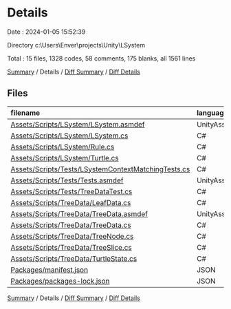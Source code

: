 # Details

Date : 2024-01-05 15:52:39

Directory c:\\Users\\Enver\\projects\\Unity\\LSystem

Total : 15 files,  1328 codes, 58 comments, 175 blanks, all 1561 lines

[Summary](results.md) / Details / [Diff Summary](diff.md) / [Diff Details](diff-details.md)

## Files
| filename | language | code | comment | blank | total |
| :--- | :--- | ---: | ---: | ---: | ---: |
| [Assets/Scripts/LSystem/LSystem.asmdef](/Assets/Scripts/LSystem/LSystem.asmdef) | UnityAssemblyDefinition | 16 | 0 | 0 | 16 |
| [Assets/Scripts/LSystem/LSystem.cs](/Assets/Scripts/LSystem/LSystem.cs) | C# | 197 | 3 | 44 | 244 |
| [Assets/Scripts/LSystem/Rule.cs](/Assets/Scripts/LSystem/Rule.cs) | C# | 23 | 0 | 5 | 28 |
| [Assets/Scripts/LSystem/Turtle.cs](/Assets/Scripts/LSystem/Turtle.cs) | C# | 34 | 6 | 14 | 54 |
| [Assets/Scripts/Tests/LSystemContextMatchingTests.cs](/Assets/Scripts/Tests/LSystemContextMatchingTests.cs) | C# | 207 | 5 | 33 | 245 |
| [Assets/Scripts/Tests/Tests.asmdef](/Assets/Scripts/Tests/Tests.asmdef) | UnityAssemblyDefinition | 25 | 0 | 0 | 25 |
| [Assets/Scripts/Tests/TreeDataTest.cs](/Assets/Scripts/Tests/TreeDataTest.cs) | C# | 92 | 20 | 11 | 123 |
| [Assets/Scripts/TreeData/LeafData.cs](/Assets/Scripts/TreeData/LeafData.cs) | C# | 6 | 0 | 1 | 7 |
| [Assets/Scripts/TreeData/TreeData.asmdef](/Assets/Scripts/TreeData/TreeData.asmdef) | UnityAssemblyDefinition | 14 | 0 | 0 | 14 |
| [Assets/Scripts/TreeData/TreeData.cs](/Assets/Scripts/TreeData/TreeData.cs) | C# | 266 | 14 | 45 | 325 |
| [Assets/Scripts/TreeData/TreeNode.cs](/Assets/Scripts/TreeData/TreeNode.cs) | C# | 58 | 7 | 10 | 75 |
| [Assets/Scripts/TreeData/TreeSlice.cs](/Assets/Scripts/TreeData/TreeSlice.cs) | C# | 37 | 3 | 8 | 48 |
| [Assets/Scripts/TreeData/TurtleState.cs](/Assets/Scripts/TreeData/TurtleState.cs) | C# | 9 | 0 | 2 | 11 |
| [Packages/manifest.json](/Packages/manifest.json) | JSON | 39 | 0 | 1 | 40 |
| [Packages/packages-lock.json](/Packages/packages-lock.json) | JSON | 305 | 0 | 1 | 306 |

[Summary](results.md) / Details / [Diff Summary](diff.md) / [Diff Details](diff-details.md)
